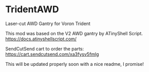 # TridentAWD
Laser-cut AWD Gantry for Voron Trident

This mod was based on the V2 AWD gantry by ATinyShell Script. https://docs.atinyshellscript.com/

SendCutSend cart to order the parts: https://cart.sendcutsend.com/xa3fysv5fmlg

This will be updated properly soon with a nice readme, I promise!

